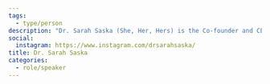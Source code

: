 ```yaml
---
tags:
  - type/person
description: "Dr. Sarah Saska (She, Her, Hers) is the Co-founder and CEO of Feminuity, a global strategy firm that partners with leading technology startups through to Fortune 500 companies to build diverse teams, equitable systems, and inclusive products and company cultures."
social:
  instagram: https://www.instagram.com/drsarahsaska/
title: Dr. Sarah Saska
categories:
  - role/speaker
---
```


